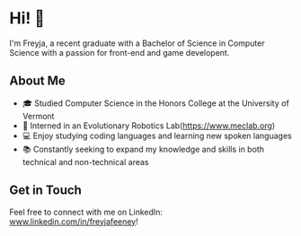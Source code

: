 # Hi! 👋

I'm Freyja, a recent graduate with a Bachelor of Science in Computer Science with a passion for front-end and game developent. 

## About Me

- 🎓 Studied Computer Science in the Honors College at the University of Vermont
- 💼 Interned in an Evolutionary Robotics Lab(https://www.meclab.org)
- 💻 Enjoy studying coding languages and learning new spoken languages
- 📚 Constantly seeking to expand my knowledge and skills in both technical and non-technical areas

## Get in Touch

Feel free to connect with me on LinkedIn: www.linkedin.com/in/freyjafeeney!
